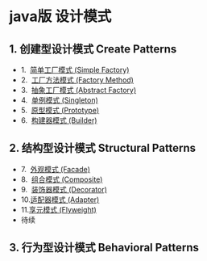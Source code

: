 # java版 设计模式
## 1. 创建型设计模式 Create Patterns
- 1.&nbsp;&nbsp;[简单工厂模式 (Simple Factory)](src/com/example/create/factory/README.md)
- 2.&nbsp;&nbsp;[工厂方法模式 (Factory Method)](src/com/example/create/factory/README.md)
- 3.&nbsp;&nbsp;[抽象工厂模式 (Abstract Factory)](src/com/example/create/factory/README.md)
- 4.&nbsp;&nbsp;[单例模式 (Singleton)](src/com/example/create/singleton/README.md)
- 5.&nbsp;&nbsp;[原型模式 (Prototype)](src/com/example/create/prototype/README.md)
- 6.&nbsp;&nbsp;[构建器模式 (Builder)](src/com/example/create/builder/README.md)
## 2. 结构型设计模式 Structural Patterns
- 7.&nbsp;&nbsp;[外观模式 (Facade)](src/com/example/structural/facade/README.md)
- 8.&nbsp;&nbsp;[组合模式 (Composite)](src/com/example/structural/composite/README.md)
- 9.&nbsp;&nbsp;[装饰器模式 (Decorator)](src/com/example/structural/decorator/README.md)
- 10.[适配器模式 (Adapter)](src/com/example/structural/adapter/README.md)
- 11.[享元模式 (Flyweight)](src/com/example/structural/flyweight/README.md)
- 待续
## 3. 行为型设计模式 Behavioral Patterns


